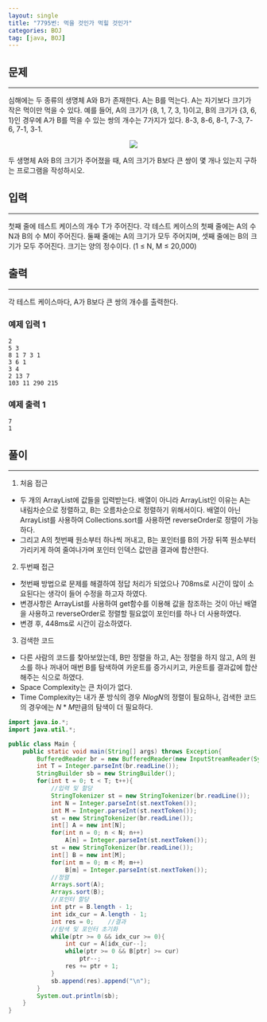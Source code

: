 ```yaml
---
layout: single
title: "7795번: 먹을 것인가 먹힐 것인가"
categories: BOJ
tag: [java, BOJ]
---
```


## 문제
---
심해에는 두 종류의 생명체 A와 B가 존재한다. A는 B를 먹는다. A는 자기보다 크기가 작은 먹이만 먹을 수 있다. 예를 들어, A의 크기가 {8, 1, 7, 3, 1}이고, B의 크기가 {3, 6, 1}인 경우에 A가 B를 먹을 수 있는 쌍의 개수는 7가지가 있다. 8-3, 8-6, 8-1, 7-3, 7-6, 7-1, 3-1.
<p align="center">
<img src="https://www.acmicpc.net/upload/images/ee(1).png">
</p>
두 생명체 A와 B의 크기가 주어졌을 때, A의 크기가 B보다 큰 쌍이 몇 개나 있는지 구하는 프로그램을 작성하시오.

## 입력
---
첫째 줄에 테스트 케이스의 개수 T가 주어진다. 각 테스트 케이스의 첫째 줄에는 A의 수 N과 B의 수 M이 주어진다. 둘째 줄에는 A의 크기가 모두 주어지며, 셋째 줄에는 B의 크기가 모두 주어진다. 크기는 양의 정수이다. (1 ≤ N, M ≤ 20,000) 

## 출력
---
각 테스트 케이스마다, A가 B보다 큰 쌍의 개수를 출력한다.

### 예제 입력 1 

```
2
5 3
8 1 7 3 1
3 6 1
3 4
2 13 7
103 11 290 215
```

### 예제 출력 1 

```
7
1
```

## 풀이
---
1. 처음 접근
- 두 개의 ArrayList에 값들을 입력받는다. 배열이 아니라 ArrayList인 이유는 A는 내림차순으로 정렬하고, B는 오름차순으로 정렬하기 위해서이다. 배열이 아닌 ArrayList를 사용하여 Collections.sort를 사용하면 reverseOrder로 정렬이 가능하다.
- 그리고 A의 첫번째 원소부터 하나씩 꺼내고, B는 포인터를 B의 가장 뒤쪽 원소부터 가리키게 하여 줄여나가며 포인터 인덱스 값만큼 결과에 합산한다.
2. 두번째 접근
- 첫번째 방법으로 문제를 해결하여 정답 처리가 되었으나 708ms로 시간이 많이 소요된다는 생각이 들어 수정을 하고자 하였다.
- 변경사항은 ArrayList를 사용하여 get함수를 이용해 값을 참조하는 것이 아닌 배열을 사용하고 reverseOrder로 정렬할 필요없이 포인터를 하나 더 사용하였다.
- 변경 후, 448ms로 시간이 감소하였다.
3. 검색한 코드
- 다른 사람의 코드를 찾아보았는데, B만 정렬을 하고, A는 정렬을 하지 않고, A의 원소를 하나 꺼내어 매번 B를 탐색하여 카운트를 증가시키고, 카운트를 결과값에 합산해주는 식으로 하였다.
- Space Complexity는 큰 차이가 없다.
- Time Complexity는 내가 푼 방식의 경우 $NlogN$의 정렬이 필요하나, 검색한 코드의 경우에는 $N*M$만큼의 탐색이 더 필요하다.

```java
import java.io.*;
import java.util.*;

public class Main {
    public static void main(String[] args) throws Exception{
        BufferedReader br = new BufferedReader(new InputStreamReader(System.in));
        int T = Integer.parseInt(br.readLine());
        StringBuilder sb = new StringBuilder();
        for(int t = 0; t < T; t++){
            //입력 및 할당
            StringTokenizer st = new StringTokenizer(br.readLine());
            int N = Integer.parseInt(st.nextToken());
            int M = Integer.parseInt(st.nextToken());
            st = new StringTokenizer(br.readLine());
            int[] A = new int[N];
            for(int n = 0; n < N; n++)
                A[n] = Integer.parseInt(st.nextToken());
            st = new StringTokenizer(br.readLine());
            int[] B = new int[M];
            for(int m = 0; m < M; m++)
                B[m] = Integer.parseInt(st.nextToken());
            //정렬
            Arrays.sort(A);
            Arrays.sort(B);
            //포인터 할당
            int ptr = B.length - 1;
            int idx_cur = A.length - 1;
            int res = 0;    //결과
            //탐색 및 포인터 초기화
            while(ptr >= 0 && idx_cur >= 0){
                int cur = A[idx_cur--];
                while(ptr >= 0 && B[ptr] >= cur)
                    ptr--;
                res += ptr + 1;
            }
            sb.append(res).append("\n");
        }
        System.out.println(sb);
    }
}
```